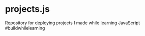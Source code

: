 # projects.js
Repository for deploying projects I made while learning JavaScript #buildwhilelearning
